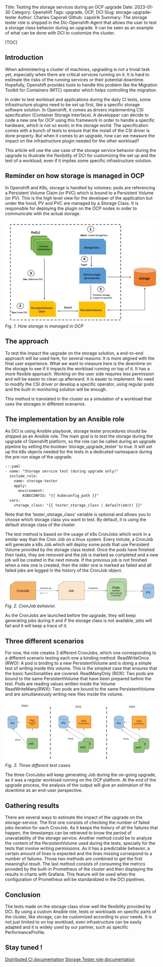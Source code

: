 Title: Testing the storage services during an OCP upgrade 
Date: 2023-01-30
Category: Openshift
Tags: upgrade, OCP, DCI
Slug: storage-upgrade-tester
Author: Charles Caporali
Github: capolrik
Summary: The storage tester role is shipped in the Dic-Openshift-Agent that allows the user to test a storage class behavior during an upgrade. It can be seen as an example of what can be done with DCI to customize the cluster.

[TOC]

## Introduction

When administering a cluster of machines, upgrading is not a trivial task yet, especially when there are critical services running on it. It is hard to estimate the risks of the running services or their potential downtime. Hopefully, Openshift provides tools to handle this problem like the Migration Toolkit for Containers (MTC) operator which helps controlling the migration.

In order to test workload and applications during the daily CI tests, some infrastructure plugins need to be set up first, like a specific storage software solution. In Openshift, it comes as drivers implementing CSI specification (Container Storage Interface). A developper can decide to code a new one for OCP using this framework in order to handle a specific hardware, which is not so exotic in the storage world. The specification comes with a bunch of tests to ensure that the install of the CSI driver is done properly. But when it comes to an upgrade, how can we measure the impact on the infrastructure plugin needed for the other workload?

This article will use the use case of the storage service behavior during the upgrade to illustrate the flexibility of DCI for customizing the set up and the test of a workload, even if it implies some specific infrastructure solution.

## Reminder on how storage is managed in OCP

In Openshift and K8s, storage is handled by volumes: pods are referencing a Persistent Volume Claim (or PVC) which is bound to a Persistent Volume (or PV). This is the high level view for the developer of the application but under the hood, PV and PVC are managed by a Storage Class. It is responsible for deploying the plugin on the OCP nodes in order to communicate with the actual storage.

![reminder](images/storage-tester-role/storage-reminder.png)
*Fig. 1. How storage is managed in OCP*


## The approach

To test the impact the upgrade on the storage solution, a end-to-end approach will be used here, for several reasons:
It is more aligned with the final user experience. What we want to measure here is the downtime on the storage to see if it impacts the workload running on top of it.
It has a more flexible approach. Working on the user side requires less permission and will be easier to clean up afterward.
It is easier to implement. No need to modify the CSI driver or develop a specific operator, using regular pods and the built-in monitoring solution will be enough.

This method is translated in the cluster as a simulation of a workload that uses the storages in different scenarios.

## The implementation by an Ansible role

As DCI is using Ansible playbook, storage tester procedures should be shipped as an Ansible role. The main goal is to test the storage during the upgrade of Openshift platform, so the role can be called during an upgrade pipeline by setting the boolean ‘storage_upgrade_tester’ to true. It will set up the k8s objects needed for the tests in a dedicated namespace during the pre-run stage of the upgrade.

    :::yaml
    - name: "Storage service test (during upgrade only)"
      include_role:
        name: storage-tester
        apply:
          environment:
            KUBECONFIG: "{{ kubeconfig_path }}"
      vars:
        storage_class: "{{ tester_storage_class | default(omit) }}"


Note that the ‘tester_storage_class’ variable is optional and allows you to choose which storage class you want to test. By default, it is using the default storage class of the cluster.

The test method is based on the usage of k8s CronJobs which work in a similar way than the Cron Job on a linux system. Every minute, a CronJob will generate a k8s Job which will deploy some pods that use Persistent Volume provided by the storage class tested. Once the pods have finished their tasks, they are removed and the job is marked as completed and a new job will be created in the next minute. If the previous job is not finished when a new one is created, then the older one is marked as failed and all failed jobs are logged in the history of the CronJob object.

![cron-job](images/storage-tester-role/cron-job.png)
*Fig. 2. CronJob behavior.*


As the CronJobs are launched before the upgrade, they will keep generating jobs during it and if the storage class is not available, jobs will fail and it will keep a trace of it.




## Three different scenarios

For now, the role creates 3 different CronJobs, which one corresponding to a different scenario testing each one a binding method:
ReadWriteOnce (RWO): A pod is binding to a new PersistentVolume and is doing a simple test of writing inside this volume. This is the simplest case that ensures that the basic functionalities are covered.
ReadManyOnly (ROX): Two pods are bound to the same PersistentVolume that have been prepared before the test. Pods are reading values written inside the Volume
ReadWriteMany(RWX): Two pods are bound to the same PersistentVolume and are simultaneously writing new files inside the volume.


![test-cases](images/storage-tester-role/test-cases.png)
*Fig. 3. Three different test cases.*

The three CronJobs will keep generating Job during the on-going upgrade, as it was a regular workload running on the OCP platform. At the end of the upgrade process, the analysis of the output will give an estimation of the downtime as an end-user perspective.

## Gathering results

There are several ways to estimate the impact of the upgrade on the storage-service. The first one consists of checking the number of failed jobs iteration for each CronJob. As it keeps the history of all the failures that happen, the timestamps can be retrieved to know the period of unavailability of the storage service. Another method could be to analyze the content of the PersistentVolume used during the tests, specially for the tests that involve writing permissions. As it has a predictable behavior, a certain amount of lines is expected and the lines missing correspond to a number of failures. Those two methods are combined to get the first meaningful result.
The last method consists of consuming the metrics provided by the built-in Prometheus of the cluster and then displaying the results in charts with Grafana. This feature will be used when the configuration of Prometheus will be standardized in the DCI pipelines. 

## Conclusion

The tests made on the storage class show well the flexibility provided by DCI. By using a custom Ansible role, tests or workloads on specific parts of the cluster, like storage, can be customized according to your needs. It is not just limited to on top workload, even infrastructure can be easily adapted and it is widely used by our partner, such as specific PerformanceProfile. 

## Stay tuned !

[Distributed CI documentation](https://docs.distributed-ci.io)
[Storage Tester role documentation](https://softwarefactory-project.io/r/plugins/gitiles/dci-openshift-agent/+/refs/heads/master/roles/storage-tester/)